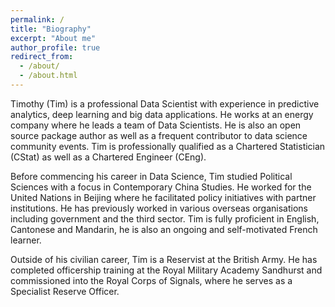 ```yaml
---
permalink: /
title: "Biography"
excerpt: "About me"
author_profile: true
redirect_from: 
  - /about/
  - /about.html
---
```


Timothy (Tim) is a professional Data Scientist with experience in predictive analytics, deep learning and big data applications. He works at an energy company where he leads a team of Data Scientists. He is also an open source package author as well as a frequent contributor to data science community events. Tim is professionally qualified as a Chartered Statistician (CStat) as well as a Chartered Engineer (CEng).

Before commencing his career in Data Science, Tim studied Political Sciences with a focus in Contemporary China Studies. He worked for the United Nations in Beijing where he facilitated policy initiatives with partner institutions. He has previously worked in various overseas organisations including government and the third sector. Tim is fully proficient in English, Cantonese and Mandarin, he is also an ongoing and self-motivated French learner.

Outside of his civilian career, Tim is a Reservist at the British Army. He has completed officership training at the Royal Military Academy Sandhurst and commissioned into the Royal Corps of Signals, where he serves as a Specialist Reserve Officer.
